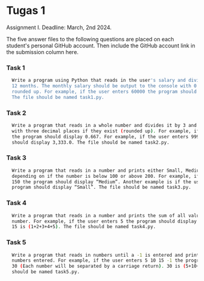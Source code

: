# Tugas 1
Assignment I. 
Deadline: March, 2nd 2024.

The five answer files to the following questions are placed on each student's personal GitHub account. Then include the GitHub account link in the submission column here.


### Task 1

```bash
  Write a program using Python that reads in the user's salary and divides the number by
  12 months. The monthly salary should be output to the console with 0 decimal places
  rounded up. For example, if the user enters 60000 the program should display 5000. 
  The file should be named task1.py.
```
### Task 2

```bash
  Write a program that reads in a whole number and divides it by 3 and displays the result
  with three decimal places if they exist (rounded up). For example, if the user enters 2
  the program should display 0.667. For example, if the user enters 9999 the program
  should display 3,333.0. The file should be named task2.py.
```
### Task 3

```bash
  Write a program that reads in a number and prints either Small, Medium or Large
  depending on if the number is below 100 or above 200. For example, if the user enters
  150 the program should display “Medium”. Another example is if the user enters 50 the
  program should display “Small”. The file should be named task3.py.
```
### Task 4

```bash
  Write a program that reads in a number and prints the sum of all values from 1 up to the
  number. For example, if the user enters 5 the program should display 15. 
  15 is (1+2+3+4+5). The file should be named task4.py.
```
### Task 5

```bash
  Write a program that reads in numbers until a -1 is entered and prints the sum of all
  numbers entered. For example, if the user enters 5 10 15 -1 the program should display
  30 (Each number will be separated by a carriage return). 30 is (5+10+15). The file
  should be named task5.py.
```
    
